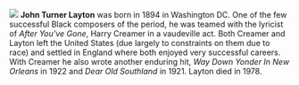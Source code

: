 ![](/images/turnerlayton.jpg)
**John Turner Layton** was born in 1894 in Washington DC. One of the few successful Black composers of the period, he was teamed with the lyricist of *After You've Gone*, Harry Creamer in a vaudeville act. Both Creamer and Layton left the United States (due largely to constraints on them due to race) and settled in England where both enjoyed very successful careers. With Creamer he also wrote another enduring hit, *Way Down Yonder In New Orleans* in 1922 and *Dear Old Southland* in 1921. Layton died in 1978. 